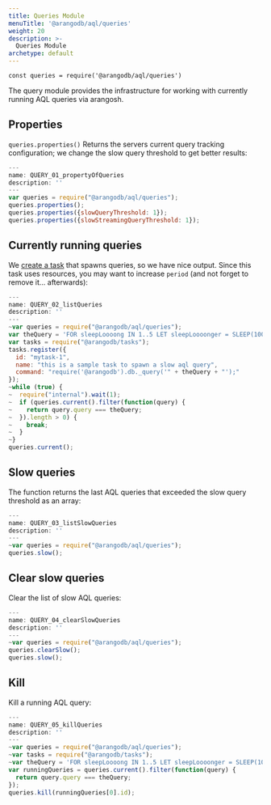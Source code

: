 ```yaml
---
title: Queries Module
menuTitle: '@arangodb/aql/queries'
weight: 20
description: >-
  Queries Module
archetype: default
---
```

`const queries = require('@arangodb/aql/queries')`

The query module provides the infrastructure for working with currently running AQL queries via arangosh.

## Properties

`queries.properties()` Returns the servers current query tracking configuration; we change the slow query threshold to get better results:

```js
---
name: QUERY_01_propertyOfQueries
description: ''
---
var queries = require("@arangodb/aql/queries");
queries.properties();
queries.properties({slowQueryThreshold: 1});
queries.properties({slowStreamingQueryThreshold: 1});
```

## Currently running queries

We [create a task](tasks.md) that spawns queries, so we have nice output. Since this task
uses resources, you may want to increase `period` (and not forget to remove it... afterwards):

```js
---
name: QUERY_02_listQueries
description: ''
---
~var queries = require("@arangodb/aql/queries");
var theQuery = 'FOR sleepLoooong IN 1..5 LET sleepLoooonger = SLEEP(1000) RETURN sleepLoooong';
var tasks = require("@arangodb/tasks");
tasks.register({
  id: "mytask-1",
  name: "this is a sample task to spawn a slow aql query",
  command: "require('@arangodb').db._query('" + theQuery + "');"
});
~while (true) {
~  require("internal").wait(1);
~  if (queries.current().filter(function(query) {
~    return query.query === theQuery;
~  }).length > 0) {
~    break;
~  }
~}
queries.current();
```

## Slow queries

The function returns the last AQL queries that exceeded the slow query threshold as an array:

```js
---
name: QUERY_03_listSlowQueries
description: ''
---
~var queries = require("@arangodb/aql/queries");
queries.slow();
```

## Clear slow queries

Clear the list of slow AQL queries:

```js
---
name: QUERY_04_clearSlowQueries
description: ''
---
~var queries = require("@arangodb/aql/queries");
queries.clearSlow();
queries.slow();
```

## Kill

Kill a running AQL query:

```js
---
name: QUERY_05_killQueries
description: ''
---
~var queries = require("@arangodb/aql/queries");
~var tasks = require("@arangodb/tasks");
~var theQuery = 'FOR sleepLoooong IN 1..5 LET sleepLoooonger = SLEEP(1000) RETURN sleepLoooong';
var runningQueries = queries.current().filter(function(query) {
  return query.query === theQuery;
});
queries.kill(runningQueries[0].id);
```
